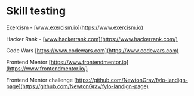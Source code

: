 # Skill testing

Exercism - [www.exercism.io](https://www.exercism.io)

Hacker Rank - [www.hackerrank.com](https://www.hackerrank.com/)

Code Wars [https://www.codewars.com](https://www.codewars.com)

Frontend Mentor [https://www.frontendmentor.io](https://www.frontendmentor.io/)

Frontend Mentor challenge [https://github.com/NewtonGrav/fylo-landign-page](https://github.com/NewtonGrav/fylo-landign-page)



